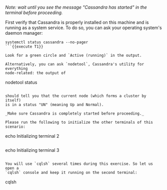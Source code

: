 _Note: wait until you see the message "Cassandra has started" in the
terminal before proceeding._

First verify that Cassandra is properly installed on this machine and is running
as a system service. To do so, you can ask your operating system's daemon
manager:

```
systemctl status cassandra --no-pager
```{{execute T1}}

Look for a green circle and `Active (running)` in the output.

Alternatively, you can ask `nodetool`, Cassandra's utility for everything
node-related: the output of

```
nodetool status
```{{execute T1}}

should tell you that the current node (which forms a cluster by itself)
is in a status "UN" (meaning Up and Normal).

_Make sure Cassandra is completely started before proceeding._

Please run the following to initialize the other terminals of this scenario:
```
echo Initializing terminal 2
```{{execute T2}}

```
echo Initializing terminal 3
```{{execute T3}}

You will use `cqlsh` several times during this exercise. So let us open a
`cqlsh` console and keep it running on the second terminal:

```
cqlsh
```{{execute T2}}
